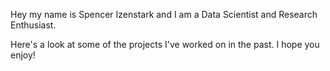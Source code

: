 Hey my name is Spencer Izenstark and I am a Data Scientist and Research Enthusiast.

Here's a look at some of the projects I've worked on in the past. I hope you enjoy!
